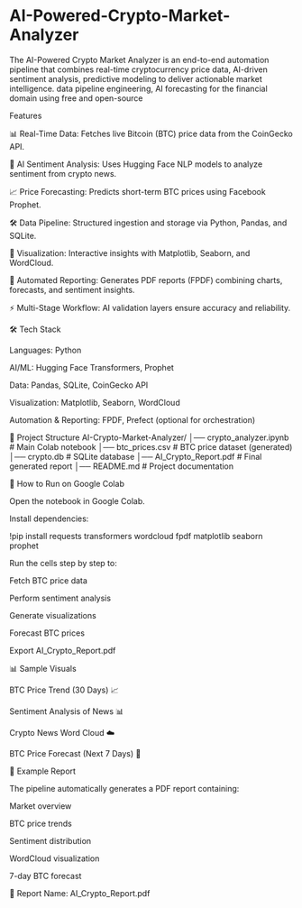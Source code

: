 # AI-Powered-Crypto-Market-Analyzer
The AI-Powered Crypto Market Analyzer is an end-to-end automation pipeline that combines real-time cryptocurrency price data, AI-driven sentiment analysis,  predictive modeling to deliver actionable market intelligence.   data pipeline engineering,  AI forecasting for the financial domain using free and open-source 

Features

📊 Real-Time Data: Fetches live Bitcoin (BTC) price data from the CoinGecko API.

🤖 AI Sentiment Analysis: Uses Hugging Face NLP models to analyze sentiment from crypto news.

📈 Price Forecasting: Predicts short-term BTC prices using Facebook Prophet.

🛠 Data Pipeline: Structured ingestion and storage via Python, Pandas, and SQLite.

🎨 Visualization: Interactive insights with Matplotlib, Seaborn, and WordCloud.

📑 Automated Reporting: Generates PDF reports (FPDF) combining charts, forecasts, and sentiment insights.

⚡ Multi-Stage Workflow: AI validation layers ensure accuracy and reliability.


🛠 Tech Stack

Languages: Python

AI/ML: Hugging Face Transformers, Prophet

Data: Pandas, SQLite, CoinGecko API

Visualization: Matplotlib, Seaborn, WordCloud

Automation & Reporting: FPDF, Prefect (optional for orchestration)

📂 Project Structure
AI-Crypto-Market-Analyzer/
│── crypto_analyzer.ipynb    # Main Colab notebook
│── btc_prices.csv           # BTC price dataset (generated)
│── crypto.db                # SQLite database
│── AI_Crypto_Report.pdf     # Final generated report
│── README.md                # Project documentation

🚀 How to Run on Google Colab

Open the notebook in Google Colab.

Install dependencies:

!pip install requests transformers wordcloud fpdf matplotlib seaborn prophet


Run the cells step by step to:

Fetch BTC price data

Perform sentiment analysis

Generate visualizations

Forecast BTC prices

Export AI_Crypto_Report.pdf

📊 Sample Visuals

BTC Price Trend (30 Days)
📈

Sentiment Analysis of News
📊

Crypto News Word Cloud
☁️

BTC Price Forecast (Next 7 Days)
🔮

📑 Example Report

The pipeline automatically generates a PDF report containing:

Market overview

BTC price trends

Sentiment distribution

WordCloud visualization

7-day BTC forecast

📌 Report Name: AI_Crypto_Report.pdf
